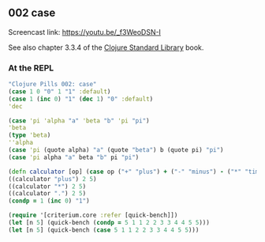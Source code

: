 ## 002 case

Screencast link: https://youtu.be/_f3WeoDSN-I

See also chapter 3.3.4 of the [Clojure Standard Library](https://www.manning.com/books/clojure-standard-library) book.


### At the REPL

```clojure
"Clojure Pills 002: case"
(case 1 0 "0" 1 "1" :default)
(case 1 (inc 0) "1" (dec 1) "0" :default)
'dec

(case 'pi 'alpha "a" 'beta "b" 'pi "pi")
'beta
(type 'beta)
''alpha
(case 'pi (quote alpha) "a" (quote "beta") b (quote pi) "pi")
(case 'pi alpha "a" beta "b" pi "pi")

(defn calculator [op] (case op ("+" "plus") + ("-" "minus") - ("*" "times") * "/" / (constantly "uknown operand")))
((calculator "plus") 2 5)
((calculator "*") 2 5)
((calculator ".") 2 5)
(condp = 1 (inc 0) "1")

(require '[criterium.core :refer [quick-bench]])
(let [n 5] (quick-bench (condp = 5 1 1 2 2 3 3 4 4 5 5)))
(let [n 5] (quick-bench (case 5 1 1 2 2 3 3 4 4 5 5)))
